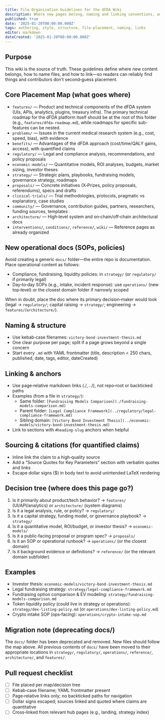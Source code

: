 ```yaml
---
title: File Organization Guidelines for the dFDA Wiki
description: Where new pages belong, naming and linking conventions, and how to keep the wiki coherent at scale.
published: true
date: '2025-01-20T00:00:00.000Z'
tags: authoring, style, structure, file-placement, naming, links
editor: markdown
dateCreated: '2025-01-20T00:00:00.000Z'
---
```


## Purpose

This wiki is the source of truth. These guidelines define where new content belongs, how to name files, and how to link—so readers can reliably find things and contributors don’t second‑guess placement.

## Core Placement Map (what goes where)

- `features/` — Product and technical components of the dFDA system (UIs, APIs, analytics, plugins, treasury infra). The primary technical roadmap for the dFDA platform itself should be at the root of this folder (e.g., `features/dfda-roadmap.md`), while roadmaps for specific sub-features can be nested.
- `problems/` — Issues in the current medical research system (e.g., cost, speed, bias), with evidence
- `benefits/` — Advantages of the dFDA approach (cost/time/QALY gains, access), with quantified claims
- `regulatory/` — Legal and compliance analysis, recommendations, and policy proposals
- `economic-models/` — Quantitative models, ROI analyses, budgets, market sizing, investor theses
- `strategy/` — Strategic plans, playbooks, fundraising models, governance strategy, roadmaps
- `proposals/` — Concrete initiatives (X‑Prizes, policy proposals, referendums), specs and drafts
- `clinical-trials/` — Trial methodologies, protocols, pragmatic vs explanatory, case studies
- `community/` — Governance, contribution guides, partners, researchers, funding sources, templates
- `architecture/` — High‑level system and on‑chain/off‑chain architectural docs
- `interventions/`, `conditions/`, `reference/`, `wiki/` — Reference pages as already organized

## New operational docs (SOPs, policies)

Avoid creating a generic `docs/` folder—the entire repo is documentation. Place operational content as follows:
- Compliance, fundraising, liquidity policies: in `strategy/` (or `regulatory/` if primarily legal)
- Day‑to‑day SOPs (e.g., intake, incident response): use `operations/` (new top‑level) or the closest domain folder if narrowly scoped

When in doubt, place the doc where its primary decision‑maker would look (legal → `regulatory/`; capital raising → `strategy/`; engineering → `features/`/`architecture/`).

## Naming & structure

- Use kebab‑case filenames: `victory-bond-investment-thesis.md`
- One clear purpose per page; split if a page grows beyond a single concern
- Start every `.md` with YAML frontmatter (title, description < 250 chars, published, date, tags, editor, dateCreated)

## Linking & anchors

- Use page‑relative markdown links (./, ../), not repo‑root or backticked paths
- Examples (from a file in `strategy/`):
  - Same folder: `[Fundraising Models Comparison](./fundraising-models-comparison.md)`
  - Parent folder: `[Legal Compliance Framework](../regulatory/legal-compliance-framework.md)`
  - Sibling domain: `[Victory Bond Investment Thesis](../economic-models/victory-bond-investment-thesis.md)`
- Link to sections with `#heading-slug` anchors when helpful

## Sourcing & citations (for quantified claims)

- Inline link the claim to a high‑quality source
- Add a “Source Quotes for Key Parameters” section with verbatim quotes and links
- Escape dollar signs (\$) in body text to avoid unintended LaTeX rendering

## Decision tree (where does this page go?)

1) Is it primarily about product/tech behavior? → `features/` (UI/API/analytics) or `architecture/` (system diagrams)
2) Is it a legal analysis, rule, or policy? → `regulatory/`
3) Is it a capital strategy, funding model, or governance playbook? → `strategy/`
4) Is it a quantitative model, ROI/budget, or investor thesis? → `economic-models/`
5) Is it a public‑facing proposal or program spec? → `proposals/`
6) Is it an SOP or operational runbook? → `operations/` (or the closest domain)
7) Is it background evidence or definitions? → `reference/` (or the relevant domain subfolder)

## Examples

- Investor thesis: `economic-models/victory-bond-investment-thesis.md`
- Legal fundraising strategy: `strategy/legal-compliance-framework.md`
- Fundraising option comparison & EV modeling: `strategy/fundraising-models-comparison.md`
- Token liquidity policy (could live in strategy or operations): `strategy/dex-listing-policy.md` (or `operations/dex-listing-policy.md`)
- Crypto intake SOP (ops‑facing): `operations/crypto-intake-sop.md`

## Migration note (deprecating docs/)

The `docs/` folder has been deprecated and removed. New files should follow the map above. All previous contents of `docs/` have been moved to their appropriate locations in `strategy/`, `regulatory/`, `operations/`, `reference/`, `architecture/`, and `features/`.

## Pull request checklist

- [ ] File placed per map/decision tree
- [ ] Kebab‑case filename; YAML frontmatter present
- [ ] Page‑relative links only; no backticked paths for navigation
- [ ] Dollar signs escaped; sources linked and quoted where claims are quantitative
- [ ] Cross‑linked from relevant hub pages (e.g., landing, strategy index)
